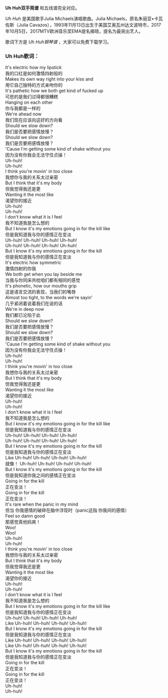 

**Uh Huh双手简谱** 和五线谱完全对应。

_Uh Huh_ 是美国歌手Julia Michaels演唱歌曲。Julia Michaels，原名朱丽亚•卡瓦佐斯（Julia
Cavazos），1993年11月13日出生于美国艾奥瓦州达文波特市，2017年10月5日，2017MTV欧洲音乐奖EMA提名揭晓，提名为最突出艺人。

歌词下方是 _Uh Huh钢琴谱_ ，大家可以免费下载学习。

### Uh Huh歌词：

It's electric how my lipstick  
我的口红是如何激情四射般的  
Makes its own way right into your kiss and  
用它自己独特的方式亲吻你的  
It's pathetic how we both get kind of fucked up  
可悲的是我们过得都很糟糕  
Hanging on each other  
你与我都是一样的  
We're ahead now  
我们现在应该向这好的方向看  
Should we slow down?  
我们是否要把感情放慢？  
Should we slow down?  
我们是否要把感情放慢？  
'Cause I'm getting some kind of shake without you  
因为没有你我会无法守住贞操！  
Uh-huh!  
Uh-huh!  
I think you're movin' in too close  
我想你与我的关系太过亲密  
But I think that it's my body  
但我觉得我还是更  
Wanting it the most like  
渴望你的接近  
Uh-huh!  
Uh-huh!  
I don't know what it is I feel  
我不知道我是怎么想的  
But I know it's my emotions going in for the kill like  
但是我知道我与你的感情正在变淡  
Uh-huh! Uh-huh! Uh-huh! Uh-huh!  
Uh-huh! Uh-huh! Uh-huh! Uh-huh!  
But I know it's my emotions going in for the kill  
但是我知道我与你的感情正在变淡  
It's electric how symmetric  
激情四射的你我  
We both get when you lay beside me  
当我与你同床共枕咱们都有相同的感觉  
It's phonetic, how our mouths grip  
这是语言交流的表现，当我们的嘴唇  
Almost too tight, to the words we're sayin'  
几乎紧闭着说着我们在说的话  
We're in deep now  
我们都已沦陷于此  
Should we slow down?  
我们是否要把感情放慢？  
Should we slow down?  
我们是否要把感情放慢？  
'Cause I'm getting some kind of shake without you  
因为没有你我会无法守住贞操！  
Uh-huh!  
Uh-huh!  
I think you're movin' in too close  
我想你与我的关系太过亲密  
But I think that it's my body  
但我觉得我还是更  
Wanting it the most like  
渴望你的接近  
Uh-huh!  
Uh-huh!  
I don't know what it is I feel  
我不知道我是怎么想的  
But I know it's my emotions going in for the kill like  
但是我知道我与你的感情正在变淡  
Uh-huh! Uh-huh! Uh-huh! Uh-huh!  
Uh-huh! Uh-huh! Uh-huh! Uh-huh!  
But I know it's my emotions going in for the kill  
但是我知道我与你的感情正在变淡  
Like Uh-huh! Uh-huh! Uh-huh! Uh-huh!  
就像！ Uh-huh! Uh-huh! Uh-huh! Uh-huh!  
But I know it's my emotions going in for the kill  
但是我知道你我之间的感情正在变淡  
Going in for the kill  
正在变淡！  
Going in for the kill  
正在变淡！  
It's rare when the panic in my mind  
但当 你我感情的破碎在脑中浮现时（panic这指 你我间的感情）  
Feel so damn good  
那感觉真他妈爽！  
Woo!  
Woo!  
Uh-huh!  
Uh-huh!  
I think you're movin' in too close  
我想你与我的关系太过亲密  
But I think that it's my body  
但我觉得我还是更  
Wanting it the most like  
渴望你的接近  
Uh-huh!  
Uh-huh!  
I don't know what it is I feel  
我不知道我是怎么想的  
But I know it's my emotions going in for the kill like  
但是我知道我与你的感情正在变淡  
Uh-huh! Uh-huh! Uh-huh! Uh-huh!  
Like Uh-huh! Uh-huh! Uh-huh! Uh-huh!  
But I know it's my emotions going in for the kill  
但是我知道我与你的感情正在变淡  
Like Uh-huh! Uh-huh! Uh-huh! Uh-huh!  
Like Uh-huh! Uh-huh! Uh-huh! Uh-huh!  
But I know it's my emotions going in for the kill  
但是我知道我与你的感情正在变淡  
Going in for the kill  
正在变淡！  
Going in for the kill  
正在变淡！  
Uh-huh!  
Uh-huh!

